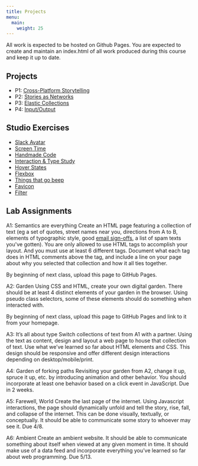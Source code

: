 ```yaml
---
title: Projects
menu:
  main:
    weight: 25
---
```


All work is expected to be hosted on Github Pages. You are expected to create and maintain an index.html of all work produced during this course and keep it up to date.

## Projects
* P1: [Cross-Platform Storytelling ](https://docs.google.com/document/d/1a-WplpmLyByJrNWhDEQRrCwUGYQAd-pvgrVSm-FkTKM/edit?usp=sharing)
* P2: [Stories as Networks](https://docs.google.com/document/d/14X4xLXwyJlXFSaHCkOabOrcNO-H8mM-qkRk9XgbyQqg/preview)
* P3: [Elastic Collections](https://docs.google.com/document/d/1_mBuZDTiSwjn0FuBiRlcQwg8GLgbb2xbZppqfKZq5fo/preview)
* P4: [Input/Output](https://docs.google.com/document/d/12zVruktlY07dL200_0jR0yfXe6HJnWS9YdrSTHpXC8g/edit)

## Studio Exercises
* [Slack Avatar](https://docs.google.com/document/d/1J1SP_pRU17cEQI60vDPMoGeL4UbwelnhjSXvaK6A6ak/preview)
* [Screen Time](https://docs.google.com/document/d/1BtpLHkVY5a9SusP2ECAt6sl-84yKz5pziPSQG_AE7I8/preview)
* [Handmade Code](https://docs.google.com/document/d/1RybRPK22C1lxP4B_iGhO4efmipiM8B5CybYbxuU3nFM/preview?usp=sharing)
* [Interaction & Type Study](https://docs.google.com/document/d/1-ZQtxh6rYOncGZm0d3zOAaAJe5G2IgjTBwBxGE8VUvg/edit?usp=sharing)
* [Hover States](https://docs.google.com/document/d/1Xbz5vEnHkFYnHv-SOjgH5EyD67vIOgBgpJlbF1gm8Zg/edit)
* [Flexbox](https://docs.google.com/document/d/1mj8aeijpgBo__wyV3sVBlaD5a8BHwNVlrfFJZW970Uw/preview?usp=sharing)
* [Things that go beep](https://docs.google.com/document/d/1eAQx72Hk7VkALL5R8CRetT1opeh8M1IMAM5zNcWXP6Y/edit)
* [Favicon](https://docs.google.com/document/d/1FTRn_yaGa2XnoD6VzaAr43o5bVe2yZf_Q5vpOGMZ4_w/preview)
* [Filter](https://docs.google.com/document/d/1Yl8MYNQOl_Fk49eB1XHPQNiKss6z1xcK62aq6zllx5M/edit?usp=sharing)

## Lab Assignments
A1: Semantics are everything
Create an HTML page featuring a collection of text (eg a set of quotes, street names near you, directions from A to B, elements of typographic style, good [email sign-offs](https://www.are.na/meg-miller/good-sign-offs), a list of spam texts you've gotten). You are only allowed to use HTML tags to accomplish your layout. And you must use at least 6 different tags. Document what each tag does in HTML comments above the tag, and include a line on your page about why you selected that collection and how it all ties together.

By beginning of next class, upload this page to GitHub Pages.

A2: Garden
Using CSS and HTML, create your own digital garden. There should be at least 4 distinct elements of your garden in the browser. Using pseudo class selectors, some of these elements should do something when interacted with.

By beginning of next class, upload this page to GitHub Pages and link to it from your homepage.

A3: It’s all about type
Switch collections of text from A1 with a partner. Using the text as content, design and layout a web page to house that collection of text. Use what we’ve learned so far about HTML elements and CSS. This design should be responsive and offer different design interactions depending on desktop/mobile/print.

A4: Garden of forking paths
Revisiting your garden from A2, change it up, spruce it up, etc. by introducing animation and other behavior. You should incorporate at least one behavior based on a click event in JavaScript. Due in 2 weeks.

A5: Farewell, World
Create the last page of the internet. Using Javascript interactions, the page should dynamically unfold and tell the story, rise, fall, and collapse of the internet. This can be done visually, textually, or conceptually. It should be able to communicate some story to whoever may see it. Due 4/8.

A6: Ambient
Create an ambient website. It should be able to communicate something about itself when viewed at any given moment in time. It should make use of a data feed and incorporate everything you’ve learned so far about web programming. Due 5/13.
